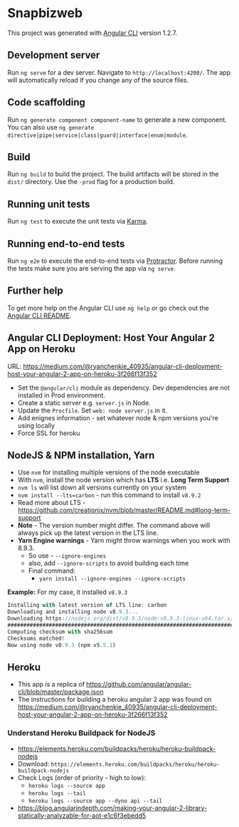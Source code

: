 # Snapbizweb

This project was generated with [Angular CLI](https://github.com/angular/angular-cli) version 1.2.7.

## Development server

Run `ng serve` for a dev server. Navigate to `http://localhost:4200/`. The app will automatically reload if you change any of the source files.

## Code scaffolding

Run `ng generate component component-name` to generate a new component. You can also use `ng generate directive|pipe|service|class|guard|interface|enum|module`.

## Build

Run `ng build` to build the project. The build artifacts will be stored in the `dist/` directory. Use the `-prod` flag for a production build.

## Running unit tests

Run `ng test` to execute the unit tests via [Karma](https://karma-runner.github.io).

## Running end-to-end tests

Run `ng e2e` to execute the end-to-end tests via [Protractor](http://www.protractortest.org/).
Before running the tests make sure you are serving the app via `ng serve`.

## Further help

To get more help on the Angular CLI use `ng help` or go check out the [Angular CLI README](https://github.com/angular/angular-cli/blob/master/README.md).
 
## Angular CLI Deployment: Host Your Angular 2 App on Heroku
URL: https://medium.com/@ryanchenkie_40935/angular-cli-deployment-host-your-angular-2-app-on-heroku-3f266f13f352

* Set the `@angular/cli` module as dependency. Dev dependencies are not installed in Prod environment.
* Create a static server e.g. `server.js` in Node.
* Update the `Procfile`. Set `web: node server.js` in it.
* Add enignes information - set whatever node & npm versions you're using locally
* Force SSL for heroku

## NodeJS & NPM installation, Yarn
* Use `nvm` for installing multiple versions of the node executable
* With `nvm`, install the node version which has **LTS** i.e. **Long Term Support**
* `nvm ls` will list down all versions currently on your system 
* `nvm install --lts=carbon` - run this command to install `v8.9.2`
* Read more about LTS - https://github.com/creationix/nvm/blob/master/README.md#long-term-support
* **Note** - The version number might differ. The command above will always pick up the latest version in the LTS line.
* **Yarn Engine warnings** - Yarn might throw warnings when you work with 8.9.3.
  * So use - `--ignore-engines`
  * also, add `--ignore-scripts` to avoid building each time
  * Final command:
    * `yarn install --ignore-engines --ignore-scripts`

**Example:** For my case, it installed `v8.9.3`

```js
Installing with latest version of LTS line: carbon
Downloading and installing node v8.9.3...
Downloading https://nodejs.org/dist/v8.9.3/node-v8.9.3-linux-x64.tar.xz...
######################################################################## 100.0%
Computing checksum with sha256sum
Checksums matched!
Now using node v8.9.3 (npm v5.5.1)
``` 

## Heroku

* This app is a replica of https://github.com/angular/angular-cli/blob/master/package.json
* The instructions for building a heroku angular 2 app was found on https://medium.com/@ryanchenkie_40935/angular-cli-deployment-host-your-angular-2-app-on-heroku-3f266f13f352


### Understand Heroku Buildpack for NodeJS

* https://elements.heroku.com/buildpacks/heroku/heroku-buildpack-nodejs
* Download: `https://elements.heroku.com/buildpacks/heroku/heroku-buildpack-nodejs`
* Check Logs (order of priority - high to low):
  * `heroku logs --source app`
  * `heroku logs --tail`
  * `heroku logs --source app --dyno api --tail`
* https://blog.angularindepth.com/making-your-angular-2-library-statically-analyzable-for-aot-e1c6f3ebedd5



 
